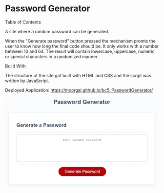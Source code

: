 # Password Generator

Table of Contents

A site where a random password can be generated.

When the "Generate password" button pressed the mechanism promts the user to know how long the final code should be. It only works with a number between 10 and 64. The result will contain lowercase, uppercase, numeric or special characters in a randomized manner.

Build With:

The structure of the site got built with HTML and CSS and the script was written by JavaScript.

Deployed Application:
https://moorgal.github.io/bc5_PasswordGenerator/

![alt text](https://github.com/Moorgal/bc5_PasswordGenerator/blob/main/05-javascript-challenge-demo.png)

<!-- ![alt text](http://url/to/img.png) -->

